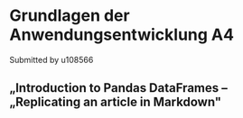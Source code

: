 # Grundlagen der Anwendungsentwicklung A4

Submitted by u108566

## „Introduction to Pandas DataFrames – „Replicating an article in Markdown"

